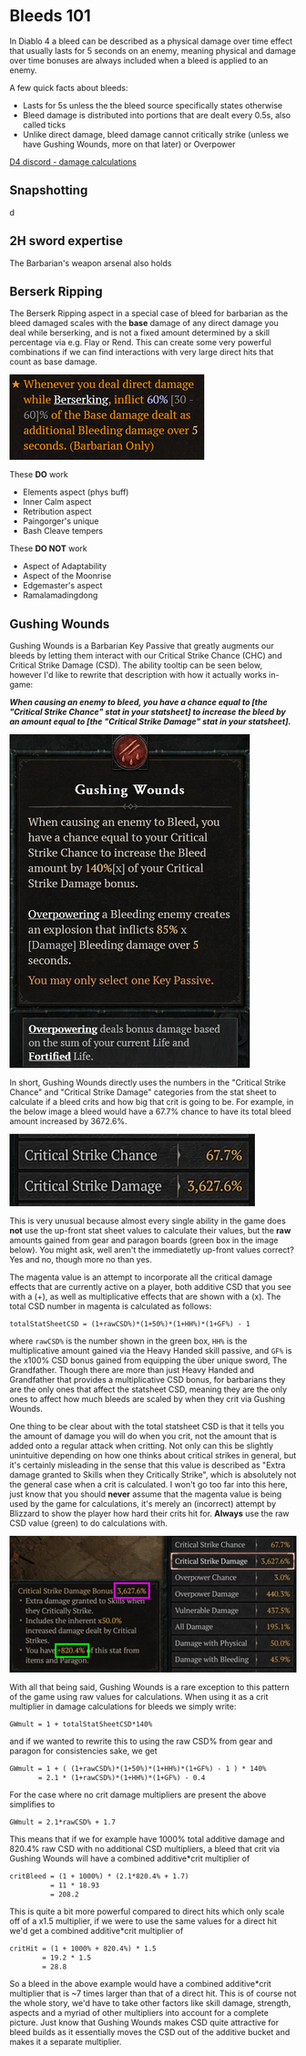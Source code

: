 # Bleeds 101

In Diablo 4 a bleed can be described as a physical damage over time effect that usually lasts for 5 seconds on an enemy, meaning physical and damage over time bonuses are always included when a bleed is applied to an enemy.

A few quick facts about bleeds:

- Lasts for 5s unless the the bleed source specifically states otherwise
- Bleed damage is distributed into portions that are dealt every 0.5s, also called ticks
- Unlike direct damage, bleed damage cannot critically strike (unless we have Gushing Wounds, more on that later) or Overpower

[D4 discord - damage calculations](https://discord.com/channels/989899054815281243/1213607031169224714/1213607031169224714)

## Snapshotting

d

## 2H sword expertise

The Barbarian's weapon arsenal also holds

## Berserk Ripping

The Berserk Ripping aspect in a special case of bleed for barbarian as the bleed damaged scales with the **base** damage of any direct damage you deal while berserking, and is not a fixed amount determined by a skill percentage via e.g. Flay or Rend. This can create some very powerful combinations if we can find interactions with very large direct hits that count as base damage.

![Gushing Wounds tooltip](images/BR.png)

These **DO** work

- Elements aspect (phys buff)
- Inner Calm aspect
- Retribution aspect
- Paingorger's unique
- Bash Cleave tempers

These **DO NOT** work

- Aspect of Adaptability
- Aspect of the Moonrise
- Edgemaster's aspect
- Ramalamadingdong

## Gushing Wounds

Gushing Wounds is a Barbarian Key Passive that greatly augments our bleeds by letting them interact with our Critical Strike Chance (CHC) and Critical Strike Damage (CSD). The ability tooltip can be seen below, however I'd like to rewrite that description with how it actually works in-game:

**_When causing an enemy to bleed, you have a chance equal to [the "Critical Strike Chance" stat in your statsheet] to increase the bleed by an amount equal to [the "Critical Strike Damage" stat in your statsheet]._**

![Gushing Wounds tooltip](images/GW.png)

In short, Gushing Wounds directly uses the numbers in the "Critical Strike Chance" and "Critical Strike Damage" categories from the stat sheet to calculate if a bleed crits and how big that crit is going to be. For example, in the below image a bleed would have a 67.7% chance to have its total bleed amount increased by 3672.6%.

![Gushing Wounds tooltip](images/statsheetCrit.png)

This is very unusual because almost every single ability in the game does **not** use the up-front stat sheet values to calculate their values, but the **raw** amounts gained from gear and paragon boards (green box in the image below). You might ask, well aren't the immediatetly up-front values correct? Yes and no, though more no than yes.

The magenta value is an attempt to incorporate all the critical damage effects that are currently active on a player, both additive CSD that you see with a (+), as well as multiplicative effects that are shown with a (x). The total CSD number in magenta is calculated as follows:

```
totalStatSheetCSD = (1+rawCSD%)*(1+50%)*(1+HH%)*(1+GF%) - 1
```

where `rawCSD%` is the number shown in the green box, `HH%` is the multiplicative amount gained via the Heavy Handed skill passive, and `GF%` is the x100% CSD bonus gained from equipping the über unique sword, The Grandfather. Though there are more than just Heavy Handed and Grandfather that provides a multiplicative CSD bonus, for barbarians they are the only ones that affect the statsheet CSD, meaning they are the only ones to affect how much bleeds are scaled by when they crit via Gushing Wounds.

One thing to be clear about with the total statsheet CSD is that it tells you the amount of damage you will do when you crit, not the amount that is added onto a regular attack when critting. Not only can this be slightly unintuitive depending on how one thinks about critical strikes in general, but it's certainly misleading in the sense that this value is described as "Extra damage granted to Skills when they Critically Strike", which is absolutely not the general case when a crit is calculated. I won't go too far into this here, just know that you should **never** assume that the magenta value is being used by the game for calculations, it's merely an (incorrect) attempt by Blizzard to show the player how hard their crits hit for. **Always** use the raw CSD value (green) to do calculations with.

![Gushing Wounds tooltip](images/rawCrit.png)

With all that being said, Gushing Wounds is a rare exception to this pattern of the game using raw values for calculations. When using it as a crit multiplier in damage calculations for bleeds we simply write:

```
GWmult = 1 + totalStatSheetCSD*140%
```

and if we wanted to rewrite this to using the raw CSD% from gear and paragon for consistencies sake, we get

```
GWmult = 1 + ( (1+rawCSD%)*(1+50%)*(1+HH%)*(1+GF%) - 1 ) * 140%
       = 2.1 * (1+rawCSD%)*(1+HH%)*(1+GF%) - 0.4
```

For the case where no crit damage multipliers are present the above simplifies to

```
GWmult = 2.1*rawCSD% + 1.7
```

This means that if we for example have 1000% total additive damage and 820.4% raw CSD with no additional CSD multipliers, a bleed that crit via Gushing Wounds will have a combined additive\*crit multiplier of

```
critBleed = (1 + 1000%) * (2.1*820.4% + 1.7)
          = 11 * 18.93
          = 208.2
```

This is quite a bit more powerful compared to direct hits which only scale off of a x1.5 multiplier, if we were to use the same values for a direct hit we'd get a combined additive\*crit multiplier of

```
critHit = (1 + 1000% + 820.4%) * 1.5
        = 19.2 * 1.5
        = 28.8
```

So a bleed in the above example would have a combined additive\*crit multiplier that is ~7 times larger than that of a direct hit. This is of course not the whole story, we'd have to take other factors like skill damage, strength, aspects and a myriad of other multipliers into account for a complete picture. Just know that Gushing Wounds makes CSD quite attractive for bleed builds as it essentially moves the CSD out of the additive bucket and makes it a separate multiplier.
